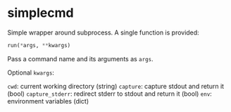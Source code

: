 # simplecmd

Simple wrapper around subprocess. A single function is provided:

```python
run(*args, **kwargs)
```

Pass a command name and its arguments as `args`.

Optional `kwargs`:

`cwd`: current working directory (string)
`capture`: capture stdout and return it (bool)
`capture_stderr`: redirect stderr to stdout and return it (bool)
`env`: environment variables (dict)
